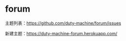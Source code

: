 # forum

主题列表：https://github.com/duty-machine/forum/issues

新建主题：https://duty-machine-forum.herokuapp.com/
